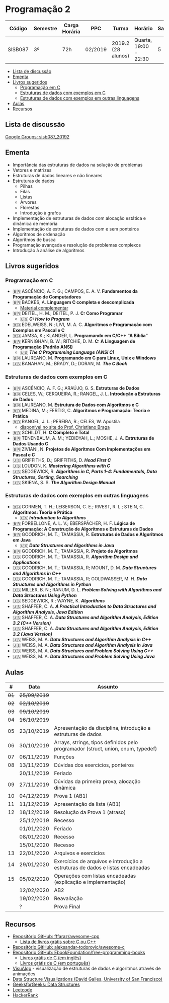 # Programação 2

| Código  | Semestre | Carga Horária | PPC     | Turma              | Horário               | Sala |
| ------- | -------- | ------------- | ------- | ------------------ | --------------------- | ---- |
| SISB087 | 3º       | 72h           | 02/2019 | 2019.2 (28 alunos) | Quarta, 19:00 - 22:30 | 5    |

- [Lista de discussão](#lista-de-discuss%c3%a3o)
- [Ementa](#ementa)
- [Livros sugeridos](#livros-sugeridos)
  - [Programação em C](#programa%c3%a7%c3%a3o-em-c)
  - [Estruturas de dados com exemplos em C](#estruturas-de-dados-com-exemplos-em-c)
  - [Estruturas de dados com exemplos em outras linguagens](#estruturas-de-dados-com-exemplos-em-outras-linguagens)
- [Aulas](#aulas)
- [Recursos](#recursos)

## Lista de discussão

[Google Groups: sisb087_20192](https://groups.google.com/forum/#!forum/sisb087_20192)

## Ementa

- Importância das estruturas de dados na solução de problemas
- Vetores e matrizes
- Estruturas de dados lineares e não lineares
- Estruturas de dados
  - Pilhas
  - Filas
  - Listas
  - Árvores
  - Florestas
  - Introdução à grafos
- Implementação de estruturas de dados com alocação estática e dinâmica de memória
- Implementação de estruturas de dados com e sem ponteiros
- Algoritmos de ordenação
- Algoritmos de busca
- Programação avançada e resolução de problemas complexos
- Introdução à análise de algoritmos

## Livros sugeridos

### Programação em C

- :brazil: ASCÊNCIO, A. F. G.; CAMPOS, E. A. V. **Fundamentos da Programação de Computadores**
- :brazil: BACKES, A. **Linguagem C completa e descomplicada**
  - [Material complementar](https://programacaodescomplicada.wordpress.com/complementar/)
- :brazil: DEITEL, H. M.; DEITEL, P. J. **C: Como Programar**
  - :us: ***C: How to Program***
- :brazil: EDELWEISS, N.; LIVI, M. A. C. **Algoritmos e Programação com Exemplos em Pascal e C**
- :brazil: JAMSA, K.; KLANDER, L. **Programando em C/C++ "A Bíblia"**
- :brazil: KERNIGHAN, B. W.; RITCHIE, D. M. **C: A Linguagem de Programação (Padrão ANSI)**
  - :us: ***The C Programming Language (ANSI C)***
- :brazil: LAUREANO, M. **Programando em C para Linux, Unix e Windows**
- :us: BANAHAN, M.; BRADY, D.; DORAN, M. ***The C Book***

### Estruturas de dados com exemplos em C

- :brazil: ASCÊNCIO, A. F. G.; ARAÚJO, G. S. **Estruturas de Dados**
- :brazil: CELES, W.; CERQUEIRA, R.; RANGEL, J. L. **Introdução a Estruturas de Dados**
- :brazil: LAUREANO, M. **Estrutura de Dados com Algoritmos e C**
- :brazil: MEDINA, M.; FERTIG, C. **Algoritmos e Programação: Teoria e Prática**
- :brazil: RANGEL, J. L.; PEREIRA, R.; CELES, W. Apostila
  - [disponível no site do Prof. Christiano Braga](http://www.ic.uff.br/~cbraga/ed/apostila/)
- :brazil: SCHILDT, H. **C Completo e Total**
- :brazil: TENENBAUM, A. M.; YEDIDYAH, L.; MOSHE, J. A. **Estruturas de Dados Usando C**
- :brazil: ZIVIANI, N. **Projetos de Algoritmos Com Implementações em Pascal e C**
- :us: GRIFFITHS, D.; GRIFFITHS, D. ***Head First C***
- :us: LOUDON, K. ***Mastering Algorithms with C***
- :us: SEDGEWICK, R. ***Algorithms in C, Parts 1-4: Fundamentals, Data Structures, Sorting, Searching***
- :us: SKIENA, S. S. ***The Algorithm Design Manual***

### Estruturas de dados com exemplos em outras linguagens

- :brazil: CORMEN, T. H.; LEISERSON, C. E.; RIVEST, R. L.; STEIN, C. **Algoritmos: Teoria e Prática**
  - :us: ***Introduction to Algorithms***
- :brazil: FORBELLONE, A. L. V.; EBERSPÄCHER, H. F. **Lógica de Programação: A Construção de Algoritmos e Estruturas de Dados**
- :brazil: GOODRICH, M. T.; TAMASSIA, R. **Estruturas de Dados e Algoritmos em Java**
  - :us: ***Data Structures and Algorithms in Java***
- :brazil: GOODRICH, M. T.; TAMASSIA, R. **Projeto de Algoritmos**
- :us: GOODRICH, M. T.; TAMASSIA, R. ***Algorithm Design and Applications***
- :us: GOODRICH, M. T.; TAMASSIA, R; MOUNT, D. M. ***Data Structures and Algorithms in C++***
- :us: GOODRICH, M. T.; TAMASSIA, R; GOLDWASSER, M. H. ***Data Structures and Algorithms in Python***
- :us: MILLER, B. N.; RANUM, D. L. ***Problem Solving with Algorithms and Data Structures Using Python***
- :us: SEDGEWICK, R.; WAYNE, K. ***Algorithms***
- :us: SHAFFER, C. A. ***A Practical Introduction to Data Structures and Algorithm Analysis, Java Edition***
- :us: SHAFFER, C. A. ***Data Structures and Algorithm Analysis, Edition 3.2 (C++ Version)***
- :us: SHAFFER, C. A. ***Data Structures and Algorithm Analysis, Edition 3.2 (Java Version)***
- :us: WEISS, M. A. ***Data Structures and Algorithm Analysis in C++***
- :us: WEISS, M. A. ***Data Structures and Algorithm Analysis in Java***
- :us: WEISS, M. A. ***Data Structures and Problem Solving Using C++***
- :us: WEISS, M. A. ***Data Structures and Problem Solving Using Java***

## Aulas

| \#     | Data           | Assunto                                                                          |
| ------ | -------------- | -------------------------------------------------------------------------------- |
| ~~01~~ | ~~25/09/2019~~ |                                                                                  |
| ~~02~~ | ~~02/10/2019~~ |                                                                                  |
| ~~03~~ | ~~09/10/2019~~ |                                                                                  |
| ~~04~~ | ~~16/10/2019~~ |                                                                                  |
| 05     | 23/10/2019     | Apresentação da disciplina, introdução a estruturas de dados                     |
| 06     | 30/10/2019     | Arrays, strings, tipos definidos pelo programador (struct, union, enum, typedef) |
| 07     | 06/11/2019     | Funções                                                                          |
| 08     | 13/11/2019     | Dúvidas dos exercícios, ponteiros                                                |
|        | 20/11/2019     | Feriado                                                                          |
| 09     | 27/11/2019     | Dúvidas da primeira prova, alocação dinâmica                                     |
| 10     | 04/12/2019     | Prova 1 (AB1)                                                                    |
| 11     | 11/12/2019     | Apresentação da lista (AB1)                                                      |
| 12     | 18/12/2019     | Resolução da Prova 1 (atraso)                                                    |
|        | 25/12/2019     | Recesso                                                                          |
|        | 01/01/2020     | Feriado                                                                          |
|        | 08/01/2020     | Recesso                                                                          |
|        | 15/01/2020     | Recesso                                                                          |
| 13     | 22/01/2020     | Arquivos e exercícios                                                            |
| 14     | 29/01/2020     | Exercícios de arquivos e introdução a estruturas de dados e listas encadeadas    |
| 15     | 05/02/2020     | Operações com listas encadeadas (explicação e implementação)                     |
|        | 12/02/2020     | AB2                                                                              |
|        | 19/02/2020     | Reavaliação                                                                      |
|        | ?              | Prova Final                                                                      |

## Recursos

- [Repositório GitHub: fffaraz/awesome-cpp](https://github.com/fffaraz/awesome-cpp)
  - [Lista de livros grátis sobre C ou C++](https://github.com/fffaraz/awesome-cpp/blob/master/books.md)
- [Repositório GitHub: aleksandar-todorovic/awesome-c](https://github.com/aleksandar-todorovic/awesome-c)
- [Repositório GitHub: EbookFoundation/free-programming-books](https://github.com/EbookFoundation/free-programming-books)
  - [Livros grátis de C (em inglês)](https://github.com/EbookFoundation/free-programming-books/blob/master/free-programming-books.md#c)
  - [Livros grátis de C (em português)](https://github.com/EbookFoundation/free-programming-books/blob/master/free-programming-books-pt_BR.md#c)
- [VisuAlgo](https://visualgo.net/en) - visualização de estruturas de dados e algoritmos através de animações
- [Data Structure Visualizations (David Galles, University of San Francisco)](https://www.cs.usfca.edu/~galles/visualization/Algorithms.html)
- [GeeksforGeeks: Data Structures](https://www.geeksforgeeks.org/data-structures/)
- [Leetcode](https://leetcode.com/)
- [HackerRank](https://www.hackerrank.com/)
